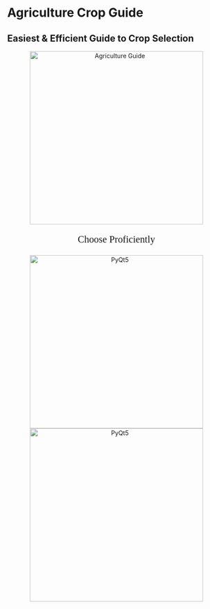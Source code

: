 # Agriculture Crop Guide
## Easiest & Efficient Guide to Crop Selection

<p align="center">
  <a href="https://github.com/Shauryan23/Agriculture-Guide">
    <img src="![AgGuide](https://user-images.githubusercontent.com/64647655/143258243-6554190b-5b3f-4a93-9902-49c3c793b948.png)" alt="Agriculture Guide" width="400" />
  </a>
</p>

<p align="center" style="font-size:160%; font-family:Cambria";>Choose Proficiently</p>

<p align="center">
  <a href="https://pypi.org/project/PyQt5/">
    <img src="![PyQT](https://user-images.githubusercontent.com/64647655/143257747-66226293-1bae-469d-b1a0-7364690bba04.png)" alt="PyQt5" width="400" />
    <img src="![QT](https://user-images.githubusercontent.com/64647655/143257845-321844ff-eb22-44fe-a112-630dae4a99f3.png)" alt="PyQt5" width="400" />
  </a>
</p>